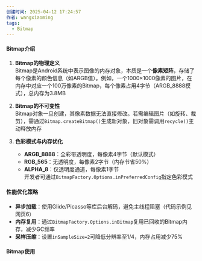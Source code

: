 ```yaml
---
创建时间: 2025-04-12 17:24:57
作者: wangxiaoming
tags:
  - Bitmap
---
```


#### Bitmap介绍

1. **Bitmap的物理定义**  
    Bitmap是Android系统中表示图像的内存对象，本质是一个**像素矩阵**，存储了每个像素的颜色信息（如ARGB值）。例如，一个1000×1000像素的图片，在内存中对应一个100万像素的Bitmap，每个像素占用4字节（ARGB_8888模式），总内存为3.8MB
    
2. ​**Bitmap的不可变性**  
    Bitmap对象一旦创建，其像素数据无法直接修改。若需编辑图片（如旋转、裁剪），需通过`Bitmap.createBitmap()`生成新对象，旧对象需调用`recycle()`主动释放内存
    
3. ​**色彩模式与内存优化**
    - ​**ARGB_8888**：全彩带透明度，每像素4字节（默认模式）
    - ​**RGB_565**：无透明度，每像素2字节（内存节省50%）
    - ​**ALPHA_8**：仅透明度通道，每像素1字节  
        开发者可通过`BitmapFactory.Options.inPreferredConfig`指定色彩模式

#### 性能优化策略

- ​**异步加载**：使用Glide/Picasso等库后台解码，避免主线程阻塞（代码示例见网页6）
- ​**内存复用**：通过`BitmapFactory.Options.inBitmap`复用已回收的Bitmap内存，减少GC频率
- ​**采样压缩**：设置`inSampleSize=2`可降低分辨率至1/4，内存占用减少75%

#### Bitmap使用
